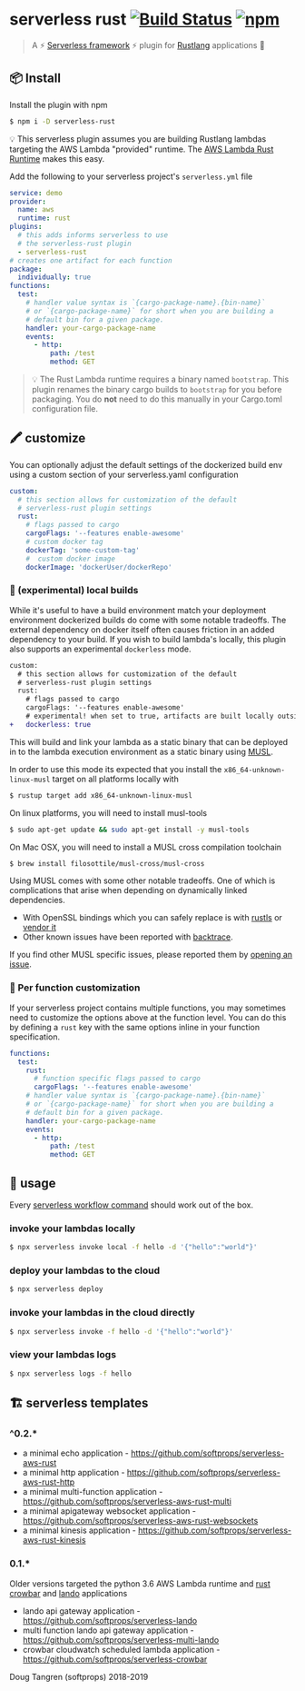 # serverless rust [![Build Status](https://github.com/softprops/serverless-rust/workflows/Main/badge.svg)](https://github.com/softprops/serverless-rust/actions) [![npm](https://img.shields.io/npm/v/serverless-rust.svg)](https://www.npmjs.com/package/serverless-rust)


> A ⚡ [Serverless framework](https://www.serverless.com/framework/docs/) ⚡ plugin for [Rustlang](https://www.rust-lang.org/) applications 🦀

## 📦 Install

Install the plugin with npm

```sh
$ npm i -D serverless-rust
```

💡 This serverless plugin assumes you are building Rustlang lambdas targeting the AWS Lambda "provided" runtime. The [AWS Lambda Rust Runtime](https://github.com/awslabs/aws-lambda-rust-runtime) makes this easy.

Add the following to your serverless project's `serverless.yml` file

```yaml
service: demo
provider:
  name: aws
  runtime: rust
plugins:
  # this adds informs serverless to use
  # the serverless-rust plugin
  - serverless-rust
# creates one artifact for each function
package:
  individually: true
functions:
  test:
    # handler value syntax is `{cargo-package-name}.{bin-name}`
    # or `{cargo-package-name}` for short when you are building a
    # default bin for a given package.
    handler: your-cargo-package-name
    events:
      - http:
          path: /test
          method: GET
```

> 💡 The Rust Lambda runtime requires a binary named `bootstrap`. This plugin renames the binary cargo builds to `bootstrap` for you before packaging. You do **not** need to do this manually in your Cargo.toml configuration file.

## 🖍️ customize

You can optionally adjust the default settings of the dockerized build env using
a custom section of your serverless.yaml configuration

```yaml
custom:
  # this section allows for customization of the default
  # serverless-rust plugin settings
  rust:
    # flags passed to cargo
    cargoFlags: '--features enable-awesome'
    # custom docker tag
    dockerTag: 'some-custom-tag'
    #  custom docker image
    dockerImage: 'dockerUser/dockerRepo'
```

### 🥼 (experimental) local builds

While it's useful to have a build environment match your deployment
environment dockerized builds do come with some notable tradeoffs.
The external dependency on docker itself often causes friction in an added dependency to your build. If you wish to build lambda's locally, this plugin also supports an experimental `dockerless` mode. 

```diff
custom:
  # this section allows for customization of the default
  # serverless-rust plugin settings
  rust:
    # flags passed to cargo
    cargoFlags: '--features enable-awesome'
    # experimental! when set to true, artifacts are built locally outside of docker
+   dockerless: true
```

This will build and link your lambda as a static binary that can be deployed in to the lambda execution environment as a static binary using [MUSL](https://doc.rust-lang.org/edition-guide/rust-2018/platform-and-target-support/musl-support-for-fully-static-binaries.html).

In order to use this mode its expected that you install the `x86_64-unknown-linux-musl` target on all platforms locally with

```sh
$ rustup target add x86_64-unknown-linux-musl
```

On linux platforms, you will need to install musl-tools

```sh
$ sudo apt-get update && sudo apt-get install -y musl-tools
```

On Mac OSX, you will need to install a MUSL cross compilation toolchain

```sh
$ brew install filosottile/musl-cross/musl-cross
```

Using MUSL comes with some other notable tradeoffs. One of which is complications that arise when depending on dynamically linked dependencies.

* With OpenSSL bindings which you can safely replace is with [rustls](https://github.com/ctz/rustls) or [vendor it](https://docs.rs/openssl/0.10.29/openssl/#vendored)
* Other known issues have been reported with [backtrace](https://github.com/KodrAus/rust-cross-compile#limitations). 

If you find other MUSL specific issues, please reported them by [opening an issue](https://github.com/softprops/serverless-rust/issues/new?template=bug_report.md).

### 🎨 Per function customization

If your serverless project contains multiple functions, you may sometimes
need to customize the options above at the function level. You can do this
by defining a `rust` key with the same options inline in your function
specification.

```yaml
functions:
  test:
    rust:
      # function specific flags passed to cargo
      cargoFlags: '--features enable-awesome'
    # handler value syntax is `{cargo-package-name}.{bin-name}`
    # or `{cargo-package-name}` for short when you are building a
    # default bin for a given package.
    handler: your-cargo-package-name
    events:
      - http:
          path: /test
          method: GET
```

## 🤸 usage

Every [serverless workflow command](https://serverless.com/framework/docs/providers/aws/guide/workflow/) should work out of the box.

### invoke your lambdas locally

```sh
$ npx serverless invoke local -f hello -d '{"hello":"world"}'
```

### deploy your lambdas to the cloud

```sh
$ npx serverless deploy
```

### invoke your lambdas in the cloud directly

```sh
$ npx serverless invoke -f hello -d '{"hello":"world"}'
```

### view your lambdas logs

```sh
$ npx serverless logs -f hello
```


## 🏗️ serverless templates

### ^0.2.*

* a minimal echo application - https://github.com/softprops/serverless-aws-rust
* a minimal http application - https://github.com/softprops/serverless-aws-rust-http
* a minimal multi-function application - https://github.com/softprops/serverless-aws-rust-multi
* a minimal apigateway websocket application - https://github.com/softprops/serverless-aws-rust-websockets
* a minimal kinesis application - https://github.com/softprops/serverless-aws-rust-kinesis

### 0.1.*

Older versions targeted the python 3.6 AWS Lambda runtime and [rust crowbar](https://github.com/ilianaw/rust-crowbar) and [lando](https://github.com/softprops/lando) applications

* lando api gateway application - https://github.com/softprops/serverless-lando
* multi function lando api gateway application - https://github.com/softprops/serverless-multi-lando
* crowbar cloudwatch scheduled lambda application - https://github.com/softprops/serverless-crowbar

Doug Tangren (softprops) 2018-2019
